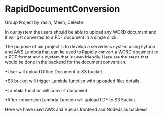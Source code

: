 # RapidDocumentConversion
Group Project by Yasin, Merin, Celestie

In our system the users should be able to upload any WORD document and it will get converted to a PDF document in a single click.​


The purpose of our project is to develop a serverless system using Python and AWS Lambda that can be used to Rapidly convert a WORD document to a PDF format and a system that is user-friendly. Here are the steps that would be done in the backend for the document conversion.​


•User will upload Office Document to S3 bucket.​

•S3 bucket will trigger Lambda function with uploaded files details.​

•Lambda function will convert document.​

•After conversion Lambda function will upload PDF to S3 Bucket.​


Here we have used AWS and Vue as frontend and NodeJs as backend
